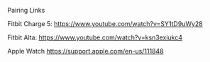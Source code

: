 Pairing Links

Fitbit Charge 5: https://www.youtube.com/watch?v=SY1tD9uWy28

Fitbit Alta: https://www.youtube.com/watch?v=ksn3exiukc4


Apple Watch
https://support.apple.com/en-us/111848
